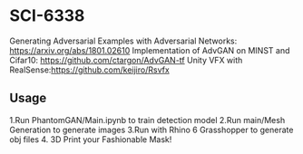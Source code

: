 # SCI-6338

Generating Adversarial Examples with Adversarial Networks: https://arxiv.org/abs/1801.02610
Implementation of AdvGAN on MINST and Cifar10: https://github.com/ctargon/AdvGAN-tf
Unity VFX with RealSense:https://github.com/keijiro/Rsvfx

## Usage
1.Run PhantomGAN/Main.ipynb to train detection model
2.Run main/Mesh Generation to generate images
3.Run with Rhino 6 Grasshopper to generate obj files
4. 3D Print your Fashionable Mask!
